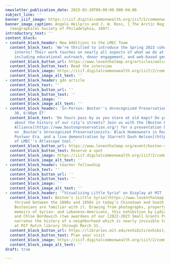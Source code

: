 ```yaml
---
newsletter_publication_date: 2023-03-20T00:00:00.000-04:00
subject_line: ''
banner_iiif_image: https://iiif.digitalcommonwealth.org/iiif/2/commonwealth:4m90ff032/76,1206,4351,2412/2000,/0/default.jpg
banner_image_caption: Angelo Heilprin and J. W. Ross, [_The Arctic Regions_](https://collections.leventhalmap.org/search/commonwealth:4m90ff02s)
  (Geographical Society of Philadelphia, 1897).
introductory_text: ''
content_block:
- content_block_header: New Additions to the LMEC Team
  content_block_text: 'We’re thrilled to introduce the Spring 2023 cohort of LMEC
    interns! Their work touches on nearly all aspects of what we do at the Center,
    including educational outreach, donor engagement, and web-based georeferencing. '
  content_block_button_url: https://www.leventhalmap.org/articles/welcome-spring-2023-interns/
  content_block_button_text: Read the interview
  content_block_image: https://iiif.digitalcommonwealth.org/iiif/2/commonwealth:js956k433/2949,3484,3362,1993/2000,/0/default.jpg
  content_block_image_alt_text: ''
- content_block_header: gdn article
  content_block_text: ''
  content_block_button_url: ''
  content_block_button_text: ''
  content_block_image: ''
  content_block_image_alt_text: ''
- content_block_header: 'In-Person: Boston''s Unrecognized Preservationists · March
    30, 6:00pm ET'
  content_block_text: 'Do hours pass by as you stare at old maps? Do you like learning
    about the history of our city’s streets? Join us with the [Boston Preservation
    Alliance](https://www.bostonpreservation.org/) for a presentation by [Maddie Webster](https://www.leventhalmap.org/about/people/madeline-webster/)
    on _Boston’s Unrecognized Preservationists: Black Homeowners in Roxbury in the
    Postwar Era_ and a live demonstration by [Garrett Dash Nelson](https://www.leventhalmap.org/about/people/garrett-nelson/)
    of LMEC''s Atlascope tool.'
  content_block_button_url: https://www.leventhalmap.org/event/boston-s-unwitting-preservationists-black-homeowners-of-roxbury/
  content_block_button_text: Reserve a spot
  content_block_image: https://iiif.digitalcommonwealth.org/iiif/2/commonwealth:7h14cw27m/213,1497,4134,4125/2000,/0/default.jpg
  content_block_image_alt_text: ''
- content_block_header: teacher fellowship
  content_block_text: ''
  content_block_button_url: ''
  content_block_button_text: ''
  content_block_image: ''
  content_block_image_alt_text: ''
- content_block_header: '"Visualizing Little Syria" on Display at MIT '
  content_block_text: Boston’s [Little Syria](https://www.leventhalmap.org/digital-exhibitions/building-blocks/topics/creating-communities/)
    thrived between the 1880s and 1950s in today’s Chinatown and South End, yet few
    Bostonians are familiar with it. Drawing from photographs, property maps, and
    memoirs of Syrian- and Lebanese-Americans, this exhibition by Lydia Harrington
    and Chloe Bordewich (two awardees of our [2022-2023 Small Grants Program](https://www.leventhalmap.org/research/digital-publication-small-grants/))
    narrates the history of a neighborhood which is nearly invisible today. _On display
    at MIT Rotch library through March 31._
  content_block_button_url: https://libraries.mit.edu/exhibits/exhibit/ottoman-boston/
  content_block_button_text: Plan your visit
  content_block_image: https://iiif.digitalcommonwealth.org/iiif/2/commonwealth:1257c312z/3214,2362,2480,2444/2000,/0/default.jpg
  content_block_image_alt_text: ''
draft: true

---
```

